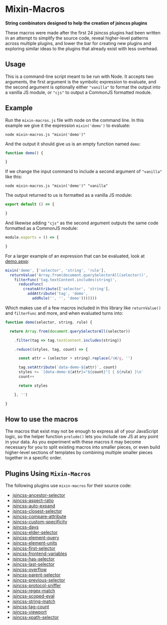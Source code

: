 # Mixin-Macros

**String combinators designed to help the creation of jsincss plugins**

These macros were made after the first 24 jsincss plugins had been written in an attempt to simplify the source code, reveal higher-level patterns across multiple plugins, and lower the bar for creating new plugins and exploring similar ideas to the plugins that already exist with less overhead.

## Usage

This is a command-line script meant to be run with Node. It accepts two arguments, the first argument is the symbolic expression to evaluate, and the second argument is optionally either `"vanilla"` to format the output into a vanilla JS module, or `"cjs"` to output a CommonJS formatted module.

## Example

Run the `mixin-macros.js` file with node on the command line. In this example we give it the expression `mixin('demo')` to evaluate:

```
node mixin-macros.js "mixin('demo')"
```

And the output it should give us is an empty function named `demo`:

```js
function demo() {

}
```

If we change the input command to include a second argument of `"vanilla"` like this:

```
node mixin-macros.js "mixin('demo')" "vanilla"
```

The output returned to us is formatted as a vanilla JS module:

```js
export default () => {

}
```

And likewise adding `"cjs"` as the second argument outputs the same code formatted as a CommonJS module:

```js
module.exports = () => {

}
```

For a larger example of an expression that can be evaluated, look at [demo.sexp](examples/demo.sexp):

```js
mixin('demo', ['selector', 'string', 'rule'],
  returnValue('Array.from(document.querySelectorAll(selector))',
    filterFunc('tag.textContent.includes(string)',
      reduceFunc(
        createAttribute(['selector', 'string'],
          addAttribute('tag', 'demo',
            addRule('', '', 'demo')))))))
```

Which makes use of a few macros included in this library like `returnValue()` and `filterFunc` and more, and when evaluated turns into:

```js
function demo(selector, string, rule) {

  return Array.from(document.querySelectorAll(selector))

    .filter(tag => tag.textContent.includes(string))

    .reduce((styles, tag, count) => {

      const attr = (selector + string).replace(/\W/g, '')

      tag.setAttribute(`data-demo-${attr}`, count)
      styles += `[data-demo-${attr}="${count}"] { ${rule} }\n`
      count++

      return styles

    }, '')

}
```

## How to use the macros

The macros that exist may not be enough to express all of your JavaScript logic, so the helper function `prelude()` lets you include raw JS at any point in your data. As you experiment with these macros it may become necessary for you to split existing macros into smaller pieces, or even build higher-level sections of templates by combining multiple smaller pieces together in a specific order.

## Plugins Using `Mixin-Macros`

The following plugins use `mixin-macros` for their source code:

- [jsincss-ancestor-selector](https://github.com/tomhodgins/jsincss-ancestor-selector)
- [jsincss-aspect-ratio](https://github.com/tomhodgins/jsincss-aspect-ratio)
- [jsincss-auto-expand](https://github.com/tomhodgins/jsincss-auto-expand)
- [jsincss-closest-selector](https://github.com/tomhodgins/jsincss-closest-selector)
- [jsincss-compare-attribute](https://github.com/tomhodgins/jsincss-compare-attribute)
- [jsincss-custom-specificity](https://github.com/tomhodgins/jsincss-custom-specificity)
- [jsincss-days](https://github.com/tomhodgins/jsincss-days)
- [jsincss-elder-selector](https://github.com/tomhodgins/jsincss-elder-selector)
- [jsincss-element-query](https://github.com/tomhodgins/jsincss-element-query)
- [jsincss-element-units](https://github.com/tomhodgins/jsincss-element-units)
- [jsincss-first-selector](https://github.com/tomhodgins/jsincss-first-selector)
- [jsincss-frontend-variables](https://github.com/tomhodgins/jsincss-frontend-variables)
- [jsincss-has-selector](https://github.com/tomhodgins/jsincss-has-selector)
- [jsincss-last-selector](https://github.com/tomhodgins/jsincss-last-selector)
- [jsincss-overflow](https://github.com/tomhodgins/jsincss-overflow)
- [jsincss-parent-selector](https://github.com/tomhodgins/jsincss-parent-selector)
- [jsincss-previous-selector](https://github.com/tomhodgins/jsincss-previous-selector)
- [jsincss-protocol-sniffer](https://github.com/tomhodgins/jsincss-protocol-sniffer)
- [jsincss-regex-match](https://github.com/tomhodgins/jsincss-regex-match)
- [jsincss-scoped-eval](https://github.com/tomhodgins/jsincss-scoped-eval)
- [jsincss-string-match](https://github.com/tomhodgins/jsincss-string-match)
- [jsincss-tag-count](https://github.com/tomhodgins/jsincss-tag-count)
- [jsincss-viewport](https://github.com/tomhodgins/jsincss-viewport)
- [jsincss-xpath-selector](https://github.com/tomhodgins/jsincss-xpath-selector)
